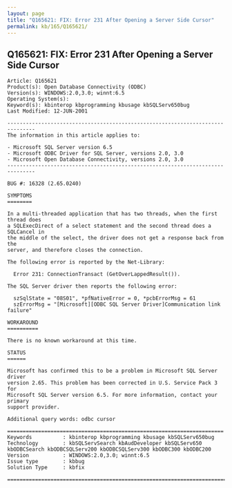 ```yaml
---
layout: page
title: "Q165621: FIX: Error 231 After Opening a Server Side Cursor"
permalink: kb/165/Q165621/
---
```


## Q165621: FIX: Error 231 After Opening a Server Side Cursor

	Article: Q165621
	Product(s): Open Database Connectivity (ODBC)
	Version(s): WINDOWS:2.0,3.0; winnt:6.5
	Operating System(s): 
	Keyword(s): kbinterop kbprogramming kbusage kbSQLServ650bug
	Last Modified: 12-JUN-2001
	
	-------------------------------------------------------------------------------
	The information in this article applies to:
	
	- Microsoft SQL Server version 6.5 
	- Microsoft ODBC Driver for SQL Server, versions 2.0, 3.0 
	- Microsoft Open Database Connectivity, versions 2.0, 3.0 
	-------------------------------------------------------------------------------
	
	BUG #: 16328 (2.65.0240)
	
	SYMPTOMS
	========
	
	In a multi-threaded application that has two threads, when the first thread does
	a SQLExecDirect of a select statement and the second thread does a SQLCancel in
	the middle of the select, the driver does not get a response back from the
	server, and therefore closes the connection.
	
	The following error is reported by the Net-Library:
	
	  Error 231: ConnectionTransact (GetOverLappedResult()).
	
	The SQL Server driver then reports the following error:
	
	  szSqlState = "08S01", *pfNativeError = 0, *pcbErrorMsg = 61
	  szErrorMsg = "[Microsoft][ODBC SQL Server Driver]Communication link failure"
	
	WORKAROUND
	==========
	
	There is no known workaround at this time.
	
	STATUS
	======
	
	Microsoft has confirmed this to be a problem in Microsoft SQL Server driver
	version 2.65. This problem has been corrected in U.S. Service Pack 3 for
	Microsoft SQL Server version 6.5. For more information, contact your primary
	support provider.
	
	Additional query words: odbc cursor
	
	======================================================================
	Keywords          : kbinterop kbprogramming kbusage kbSQLServ650bug 
	Technology        : kbSQLServSearch kbAudDeveloper kbSQLServ650 kbODBCSearch kbODBCSQLServ200 kbODBCSQLServ300 kbODBC300 kbODBC200
	Version           : WINDOWS:2.0,3.0; winnt:6.5
	Issue type        : kbbug
	Solution Type     : kbfix
	
	=============================================================================
	
